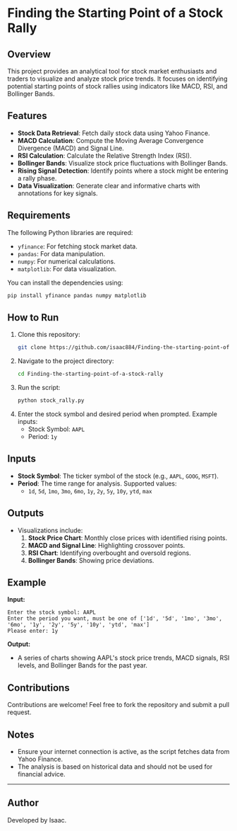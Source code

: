 # Finding the Starting Point of a Stock Rally

## Overview
This project provides an analytical tool for stock market enthusiasts and traders to visualize and analyze stock price trends. It focuses on identifying potential starting points of stock rallies using indicators like MACD, RSI, and Bollinger Bands.

## Features
- **Stock Data Retrieval**: Fetch daily stock data using Yahoo Finance.
- **MACD Calculation**: Compute the Moving Average Convergence Divergence (MACD) and Signal Line.
- **RSI Calculation**: Calculate the Relative Strength Index (RSI).
- **Bollinger Bands**: Visualize stock price fluctuations with Bollinger Bands.
- **Rising Signal Detection**: Identify points where a stock might be entering a rally phase.
- **Data Visualization**: Generate clear and informative charts with annotations for key signals.

## Requirements
The following Python libraries are required:
- `yfinance`: For fetching stock market data.
- `pandas`: For data manipulation.
- `numpy`: For numerical calculations.
- `matplotlib`: For data visualization.

You can install the dependencies using:
```bash
pip install yfinance pandas numpy matplotlib
```

## How to Run
1. Clone this repository:
   ```bash
   git clone https://github.com/isaac884/Finding-the-starting-point-of-a-stock-rally.git
   ```
2. Navigate to the project directory:
   ```bash
   cd Finding-the-starting-point-of-a-stock-rally
   ```
3. Run the script:
   ```bash
   python stock_rally.py
   ```
4. Enter the stock symbol and desired period when prompted. Example inputs:
   - Stock Symbol: `AAPL`
   - Period: `1y`

## Inputs
- **Stock Symbol**: The ticker symbol of the stock (e.g., `AAPL`, `GOOG`, `MSFT`).
- **Period**: The time range for analysis. Supported values:
  - `1d`, `5d`, `1mo`, `3mo`, `6mo`, `1y`, `2y`, `5y`, `10y`, `ytd`, `max`

## Outputs
- Visualizations include:
  1. **Stock Price Chart**: Monthly close prices with identified rising points.
  2. **MACD and Signal Line**: Highlighting crossover points.
  3. **RSI Chart**: Identifying overbought and oversold regions.
  4. **Bollinger Bands**: Showing price deviations.

## Example
**Input:**
```
Enter the stock symbol: AAPL
Enter the period you want, must be one of ['1d', '5d', '1mo', '3mo', '6mo', '1y', '2y', '5y', '10y', 'ytd', 'max'] 
Please enter: 1y
```
**Output:**
- A series of charts showing AAPL's stock price trends, MACD signals, RSI levels, and Bollinger Bands for the past year.

## Contributions
Contributions are welcome! Feel free to fork the repository and submit a pull request.

## Notes
- Ensure your internet connection is active, as the script fetches data from Yahoo Finance.
- The analysis is based on historical data and should not be used for financial advice.

---


## Author
Developed by Isaac.
